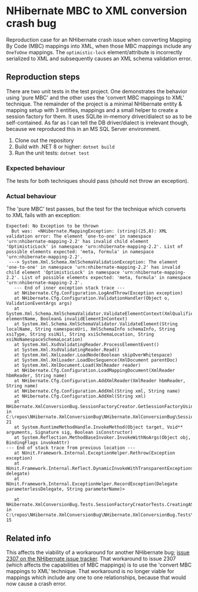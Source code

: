 # NHibernate MBC to XML conversion crash bug

Reproduction case for an NHibernate crash issue when converting Mapping By Code (MBC) mappings into XML, when those MBC mappings include any `OneToOne` mappings.
The `optimistic-lock` element/attribute is incorrectly serialized to XML and subsequently causes an XML schema validation error.

## Reproduction steps

There are two unit tests in the test project.  One demonstrates the behavior using 'pure MBC' and the other uses the 'convert MBC mappings to XML' technique.
The remainder of the project is a minimal NHibernate entity & mapping setup with 3 entities, mappings and a small helper to create a session factory for them.
It uses SQLite in-memory driver/dialect so as to be self-contained.
As far as I can tell the DB driver/dialect is irrelevant though, because we reproduced this in an MS SQL Server environment.

1. Clone out the repository
2. Build with .NET 8 or higher: `dotnet build`
3. Run the unit tests: `dotnet test`

### Expected behaviour

The tests for both techniques should pass (should not throw an exception).

### Actual behaviour

The 'pure MBC' test passes, but the test for the technique which converts to XML fails with an exception:

```text
Expected: No Exception to be thrown
  But was:  <NHibernate.MappingException: (string)(25,8): XML validation error: The element 'one-to-one' in namespace 'urn:nhibernate-mapping-2.2' has invalid child element 'OptimisticLock' in namespace 'urn:nhibernate-mapping-2.2'. List of possible elements expected: 'meta, formula' in namespace 'urn:nhibernate-mapping-2.2'.
 ---> System.Xml.Schema.XmlSchemaValidationException: The element 'one-to-one' in namespace 'urn:nhibernate-mapping-2.2' has invalid child element 'OptimisticLock' in namespace 'urn:nhibernate-mapping-2.2'. List of possible elements expected: 'meta, formula' in namespace 'urn:nhibernate-mapping-2.2'.
   --- End of inner exception stack trace ---
   at NHibernate.Cfg.Configuration.LogAndThrow(Exception exception)
   at NHibernate.Cfg.Configuration.ValidationHandler(Object o, ValidationEventArgs args)
   at System.Xml.Schema.XmlSchemaValidator.ValidateElementContext(XmlQualifiedName elementName, Boolean& invalidElementInContext)
   at System.Xml.Schema.XmlSchemaValidator.ValidateElement(String localName, String namespaceUri, XmlSchemaInfo schemaInfo, String xsiType, String xsiNil, String xsiSchemaLocation, String xsiNoNamespaceSchemaLocation)
   at System.Xml.XsdValidatingReader.ProcessElementEvent()
   at System.Xml.XsdValidatingReader.Read()
   at System.Xml.XmlLoader.LoadNode(Boolean skipOverWhitespace)
   at System.Xml.XmlLoader.LoadDocSequence(XmlDocument parentDoc)
   at System.Xml.XmlDocument.Load(XmlReader reader)
   at NHibernate.Cfg.Configuration.LoadMappingDocument(XmlReader hbmReader, String name)
   at NHibernate.Cfg.Configuration.AddXmlReader(XmlReader hbmReader, String name)
   at NHibernate.Cfg.Configuration.AddXml(String xml, String name)
   at NHibernate.Cfg.Configuration.AddXml(String xml)
   at NHibernate.XmlConversionBug.SessionFactoryCreator.GetSessionFactoryUsingXmlConversion() in C:\repos\NHibernate.XmlConversionBug\NHibernate.XmlConversionBug\SessionFactoryCreator.cs:line 21
   at System.RuntimeMethodHandle.InvokeMethod(Object target, Void** arguments, Signature sig, Boolean isConstructor)
   at System.Reflection.MethodBaseInvoker.InvokeWithNoArgs(Object obj, BindingFlags invokeAttr)
--- End of stack trace from previous location ---
   at NUnit.Framework.Internal.ExceptionHelper.Rethrow(Exception exception)
   at NUnit.Framework.Internal.Reflect.DynamicInvokeWithTransparentExceptions(Delegate delegate)
   at NUnit.Framework.Internal.ExceptionHelper.RecordException(Delegate parameterlessDelegate, String parameterName)>

   at NHibernate.XmlConversionBug.Tests.SessionFactoryCreatorTests.CreatingASessionFactoryWithMbcConvertedToXmlShouldNotThrow() in C:\repos\NHibernate.XmlConversionBug\NHibernate.XmlConversionBug.Tests\SessionFactoryCreatorTests.cs:line 15
```

## Related info

This affects the viability of a workaround for another NHibernate bug; [issue 2307 on the NHibernate issue tracker](https://github.com/nhibernate/nhibernate-core/issues/2307).
That workaround to issue 2307 (which affects the capabilities of MBC mappings) is to use the 'convert MBC mappings to XML' technique.
That workaround is no longer viable for mappings which include any one to one relationships, because that would now cause a crash error.
